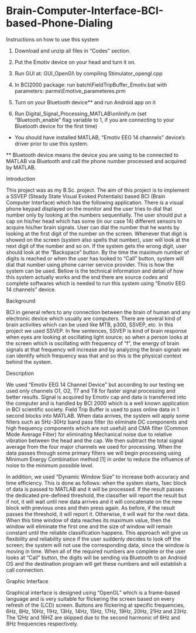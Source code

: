 # Brain-Computer-Interface-BCI-based-Phone-Dialing


Instructions on how to use this system

1. Download and unzip all files in “Codes” section.

2. Put the Emotiv device on your head and turn it on.

3. Run GUI at: GUI_OpenGl\ by compiling Stimulator_opengl.cpp

4. In BCI2000 package: run batch\FieldTripBuffer_Emotiv.bat with parameters: parms\Emotive_parameteres.prm

5. Turn on your Bluetooth device** and run Android app on it

6. Run Digital_Signal_Processing_MATLAB\onlinify.m (set “Bluetooth_enable” flag variable to 1, if you are connecting to your Bluetooth device for the first time)


* You should have installed MATLAB, “Emotiv EEG 14 channels” device’s driver prior to use this system.

** Bluetooth device means the device you are using to be connected to MATLAB via Bluetooth and call the phone number processed and acquired by MATLAB.




Introduction

This project was as my B.Sc. project. The aim of this project is to implement a SSVEP (Steady State Visual Evoked Potentials) based BCI (Brain Computer Interface) which has the following application. There is a visual phone keypad displayed on the monitor and the user tries to dial that number only by looking at the numbers sequentially. The user should put a cap on his/her head which has some (in our case 14) different sensors to acquire his/her brain signals. User can dial the number that he wants by looking at the first digit of the number on the screen. Whenever that digit is showed on the screen (system also spells that number), user will look at the next digit of the number and so on. If the system gets the wrong digit, user should look at the “Backspace” button. By the time the maximum number of digits is reached or when the user has looked to “Call” button, system will dial that number using phone carrier service provider. This is how the system can be used. Bellow is the technical information and detail of how this system actually works and the end there are source codes and complete softwares which is needed to run this system using “Emotiv EEG 14 channels” device.




Background

BCI in general refers to any connection between the brain of human and any electronic device which usually are computers. There are several kind of brain activities which can be used like MTB, p300, SSVEP, etc. In this project we used SSVEP. In few sentences, SSVEP is kind of brain response when eyes are looking at oscillating light source; so when a person looks at the screen which is oscillating with frequency of “f”, the energy of brain signals at that frequency will increase and by analyzing the brain signals we can identify which frequency was that and so this is the physical context behind the system.



Description

We used “Emotiv EEG 14 Channel Device” but according to our testing we used only channels O1, O2, T7 and T8 for faster signal processing and better results. Signal is acquired by Emotiv cap and data is transferred into the computer and is handled by BCI 2000 which is a well known application in BCI scientific society. Field Trip Buffer is used to pass online data in 1 second blocks into MATLAB. When data arrives, the system will apply some filters such as 5Hz-30Hz band pass filter (to eliminate DC components and high frequency components which are not useful) and CMA filter (Common Mode Average Filter) for eliminating Mechanical noise due to relative vibration between the head and the cap. We then subtract the total signal average from the four major channels we used for processing. When the data passes through some primary filters we will begin processing using Minimum Energy Combination method [1] in order to reduce the influence of noise to the minimum possible level.

In addition, we used “Dynamic Window Size” to increase both accuracy and time efficiency. This is done as follows: when the system starts, 1sec block of data is passed to MATLAB and it will be processed. If the result passes the dedicated pre-defined threshold, the classifier will report the result but if not, it will wait until new data arrives and it will concatenate on the new block with previous ones and then press again. As before, if the result passes the threshold, it will report it. Otherwise, it will wait for the next data. When this time window of data reaches its maximum value, then the window will eliminate the first one and the size of window will remain constant until the reliable classification happens. This approach will give us flexibility and reliability since if the user suddenly decides to look off the screen; the system will not use the corresponding data, since the window is moving in time. When all of the required numbers are complete or the user looks at “Call” button, the digits will be sending via Bluetooth to an Android OS and the destination program will get these numbers and will establish a call connection.




Graphic Interface

Graphical interface is designed using “OpenGL” which is a frame-based language and is very suitable for flickering the screen based on every refresh of the (LCD) screen. Buttons are flickering at specific frequencies, 6Hz, 8Hz, 10Hz, 11Hz, 13Hz, 14Hz, 15Hz, 17Hz, 19Hz, 20Hz, 21Hz and 23Hz. The 12Hz and 16HZ are skipped due to the second harmonic of 6Hz and 8Hz frequencies respectively.
